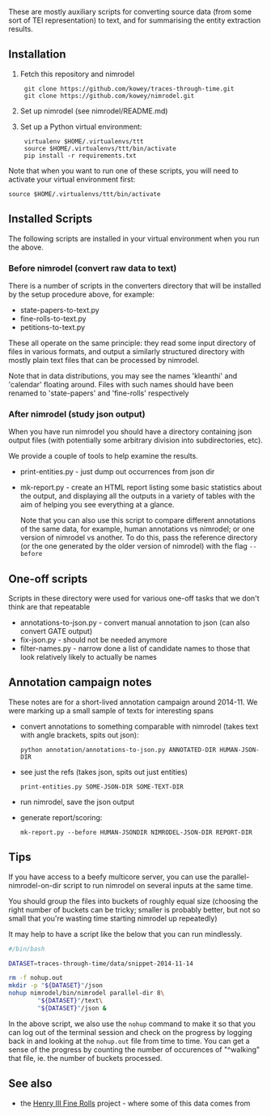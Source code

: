 These are mostly auxiliary scripts for converting source data (from some
sort of TEI representation) to text, and for summarising the entity
extraction results.

## Installation

1. Fetch this repository and nimrodel

        git clone https://github.com/kowey/traces-through-time.git
        git clone https://github.com/kowey/nimrodel.git

2. Set up nimrodel (see nimrodel/README.md)

3. Set up a Python virtual environment:

        virtualenv $HOME/.virtualenvs/ttt
        source $HOME/.virtualenvs/ttt/bin/activate
        pip install -r requirements.txt

Note that when you want to run one of these scripts, you will need
to activate your virtual environment first:

    source $HOME/.virtualenvs/ttt/bin/activate


## Installed Scripts

The following scripts are installed in your virtual environment
when you run the above.

### Before nimrodel (convert raw data to text)

There is a number of scripts in the converters directory that
will be installed by the setup procedure above, for example:

* state-papers-to-text.py
* fine-rolls-to-text.py
* petitions-to-text.py

These all operate on the same principle: they read some input
directory of files in various formats, and output a similarly
structured directory with mostly plain text files that can be
processed by nimrodel.

Note that in data distributions, you may see the names 'kleanthi' and
'calendar' floating around.  Files with such names should have been
renamed to 'state-papers' and 'fine-rolls' respectively

### After nimrodel (study json output)

When you have run nimrodel you should have a directory containing json
output files (with potentially some arbitrary division into
subdirectories, etc).

We provide a couple of tools to help examine the results.

* print-entities.py - just dump out occurrences from json dir

* mk-report.py - create an HTML report listing some basic statistics
  about the output, and displaying all the outputs in a variety of
  tables with the aim of helping you see everything at a glance.

  Note that you can also use this script to compare different
  annotations of the same data, for example, human annotations
  vs nimrodel; or one version of nimrodel vs another. To do this,
  pass the reference directory (or the one generated by the older
  version of nimrodel) with the flag `--before`

## One-off scripts

Scripts in these directory were used for various one-off tasks
that we don't think are that repeatable

* annotations-to-json.py - convert manual annotation to json
  (can also convert GATE output)
* fix-json.py - should not be needed anymore
* filter-names.py - narrow done a list of candidate names to those
  that look relatively likely to actually be names


## Annotation campaign notes

These notes are for a short-lived annotation campaign around 2014-11.
We were marking up a small sample of texts for interesting spans

* convert annotations to something comparable with nimrodel (takes text
  with angle brackets, spits out json):

  ```
  python annotation/annotations-to-json.py ANNOTATED-DIR HUMAN-JSON-DIR
  ```

* see just the refs (takes json, spits out just entities)

  ```
  print-entities.py SOME-JSON-DIR SOME-TEXT-DIR
  ```

* run nimrodel, save the json output
* generate report/scoring:

  ```
  mk-report.py --before HUMAN-JSONDIR NIMRODEL-JSON-DIR REPORT-DIR
  ```

## Tips

If you have access to a beefy multicore server, you can use the
parallel-nimrodel-on-dir script to run nimrodel on several inputs
at the same time.

You should group the files into buckets of roughly equal size (choosing
the right number of buckets can be tricky; smaller is probably better,
but not so small that you're wasting time starting nimrodel up
repeatedly)

It may help to have a script like the below that you can run mindlessly.

```bash
#/bin/bash

DATASET=traces-through-time/data/snippet-2014-11-14

rm -f nohup.out
mkdir -p "${DATASET}"/json
nohup nimrodel/bin/nimrodel parallel-dir 8\
        "${DATASET}"/text\
        "${DATASET}"/json &
```

In the above script, we also use the `nohup` command to make it so that
you can log out of the terminal session and check on the progress by
logging back in and looking at the `nohup.out` file from time to time.
You can get a sense of the progress by counting the number of occurences
of "^walking" that file, ie. the number of buckets processed.

## See also

* the [Henry III Fine Rolls][finerolls] project - where some of this
  data comes from

[finerolls]: http://www.finerollshenry3.org.uk/home.html
[datr]: http://www.datr.org.uk
